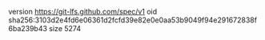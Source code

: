 version https://git-lfs.github.com/spec/v1
oid sha256:3103d2e4fd6e06361d2fcfd39e82e0e0aa53b9049f94e291672838f6ba239b43
size 5274
